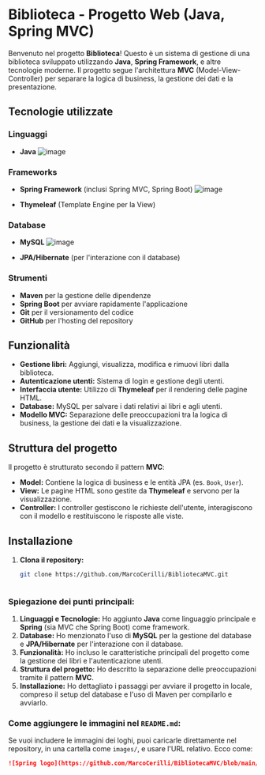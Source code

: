 # Biblioteca - Progetto Web (Java, Spring MVC)

Benvenuto nel progetto **Biblioteca**! Questo è un sistema di gestione di una biblioteca sviluppato utilizzando **Java**, **Spring Framework**, e altre tecnologie moderne. Il progetto segue l'architettura **MVC** (Model-View-Controller) per separare la logica di business, la gestione dei dati e la presentazione.

## Tecnologie utilizzate

### Linguaggi
- **Java** ![image](https://github.com/user-attachments/assets/4831a740-9aef-4411-b81e-5c2ea912f9aa)


### Frameworks
- **Spring Framework** (inclusi Spring MVC, Spring Boot) ![image](https://github.com/user-attachments/assets/f97fd1b7-fead-46fa-a197-0d2bc4b44e5a)

- **Thymeleaf** (Template Engine per la View)
  
### Database
- **MySQL** ![image](https://github.com/user-attachments/assets/3a364ed5-7a05-4a2e-b3e0-b844dcbcdf37)

- **JPA/Hibernate** (per l'interazione con il database)

### Strumenti
- **Maven** per la gestione delle dipendenze
- **Spring Boot** per avviare rapidamente l'applicazione
- **Git** per il versionamento del codice
- **GitHub** per l'hosting del repository

## Funzionalità

- **Gestione libri:** Aggiungi, visualizza, modifica e rimuovi libri dalla biblioteca.
- **Autenticazione utenti:** Sistema di login e gestione degli utenti.
- **Interfaccia utente:** Utilizzo di **Thymeleaf** per il rendering delle pagine HTML.
- **Database:** MySQL per salvare i dati relativi ai libri e agli utenti.
- **Modello MVC:** Separazione delle preoccupazioni tra la logica di business, la gestione dei dati e la visualizzazione.

## Struttura del progetto

Il progetto è strutturato secondo il pattern **MVC**:
- **Model:** Contiene la logica di business e le entità JPA (es. `Book`, `User`).
- **View:** Le pagine HTML sono gestite da **Thymeleaf** e servono per la visualizzazione.
- **Controller:** I controller gestiscono le richieste dell'utente, interagiscono con il modello e restituiscono le risposte alle viste.

## Installazione

1. **Clona il repository:**
   ```bash
   git clone https://github.com/MarcoCerilli/BibliotecaMVC.git



### Spiegazione dei punti principali:
1. **Linguaggi e Tecnologie:** Ho aggiunto **Java** come linguaggio principale e **Spring** (sia MVC che Spring Boot) come framework.
2. **Database:** Ho menzionato l'uso di **MySQL** per la gestione del database e **JPA/Hibernate** per l'interazione con il database.
3. **Funzionalità:** Ho incluso le caratteristiche principali del progetto come la gestione dei libri e l'autenticazione utenti.
4. **Struttura del progetto:** Ho descritto la separazione delle preoccupazioni tramite il pattern **MVC**.
5. **Installazione:** Ho dettagliato i passaggi per avviare il progetto in locale, compreso il setup del database e l'uso di Maven per compilarlo e avviarlo.

### Come aggiungere le immagini nel `README.md`:
Se vuoi includere le immagini dei loghi, puoi caricarle direttamente nel repository, in una cartella come `images/`, e usare l'URL relativo. Ecco come:

```markdown
![Spring logo](https://github.com/MarcoCerilli/BibliotecaMVC/blob/main/images/spring-logo.png)
